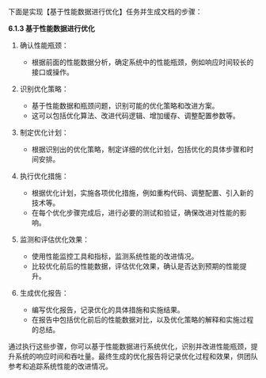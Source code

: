 下面是实现【基于性能数据进行优化】任务并生成文档的步骤：

**6.1.3 基于性能数据进行优化**

1. 确认性能瓶颈：
   - 根据前面的性能数据分析，确定系统中的性能瓶颈，例如响应时间较长的接口或操作。

2. 识别优化策略：
   - 基于性能数据和瓶颈问题，识别可能的优化策略和改进方案。
   - 这可以包括优化算法、改进代码逻辑、增加缓存、调整配置参数等。

3. 制定优化计划：
   - 根据识别出的优化策略，制定详细的优化计划，包括优化的具体步骤和时间安排。

4. 执行优化措施：
   - 根据优化计划，实施各项优化措施，例如重构代码、调整配置、引入新的技术等。
   - 在每个优化步骤完成后，进行必要的测试和验证，确保改进对性能的影响。

5. 监测和评估优化效果：
   - 使用性能监控工具和指标，监测系统性能的改进情况。
   - 比较优化前后的性能数据，评估优化效果，确认是否达到预期的性能提升。

6. 生成优化报告：
   - 编写优化报告，记录优化的具体措施和实施结果。
   - 在报告中包括优化前后的性能数据对比，以及优化策略的解释和实施过程的总结。

通过执行这些步骤，你可以基于性能数据进行系统优化，识别并改进性能瓶颈，提升系统的响应时间和吞吐量。最终生成的优化报告将记录优化过程和效果，供团队参考和追踪系统性能的改进情况。

